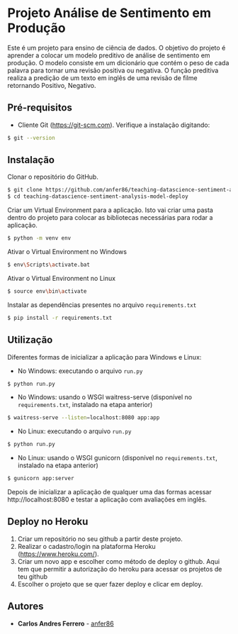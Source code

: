 # Projeto Análise de Sentimento em Produção

Este é um projeto para ensino de ciência de dados. O objetivo do projeto é aprender a colocar um modelo preditivo de análise de sentimento em produção. O modelo consiste em um dicionário que contém o peso de cada palavra para tornar uma revisão positiva ou negativa. O função preditiva realiza a predição de um texto em inglês de uma revisão de filme retornando Positivo, Negativo.

## Pré-requisitos

* Cliente Git (https://git-scm.com). Verifique a instalação digitando:
```bash
$ git --version
```

## Instalação

Clonar o repositório do GitHub.
```bash
$ git clone https://github.com/anfer86/teaching-datascience-sentiment-analysis-model-deploy.git
$ cd teaching-datascience-sentiment-analysis-model-deploy
```

Criar um Virtual Environment para a aplicação. Isto vai criar uma pasta dentro do projeto para colocar as bibliotecas necessárias para rodar a aplicação.
```bash
$ python -m venv env
```

Ativar o Virtual Environment no Windows
```bash
$ env\Scripts\activate.bat
```

Ativar o Virtual Environment no Linux
```bash
$ source env\bin\activate
```

Instalar as dependências presentes no arquivo `requirements.txt`
```bash
$ pip install -r requirements.txt
```

## Utilização

Diferentes formas de inicializar a aplicação para Windows e Linux:

- No Windows: executando o arquivo `run.py`
```bash
$ python run.py
```

- No Windows: usando o WSGI waitress-serve (disponível no `requirements.txt`, instalado na etapa anterior)
```bash
$ waitress-serve --listen=localhost:8080 app:app
```

- No Linux: executando o arquivo `run.py`
```bash
$ python run.py
```

- No Linux: usando o WSGI gunicorn (disponível no `requirements.txt`, instalado na etapa anterior)
```bash
$ gunicorn app:server
```

Depois de inicializar a aplicação de qualquer uma das formas acessar http://localhost:8080 e testar a aplicação com avaliações em inglês.

## Deploy no Heroku

1. Criar um repositório no seu github a partir deste projeto.
2. Realizar o cadastro/login na plataforma Heroku (https://www.heroku.com/).
3. Criar um novo app e escolher como método de deploy o github. Aqui tem que permitir a autorização do heroku para acessar os projetos de teu github
4. Escolher o projeto que se quer fazer deploy e clicar em deploy.


## Autores

* **Carlos Andres Ferrero** - [anfer86](https://github.com/anfer86)